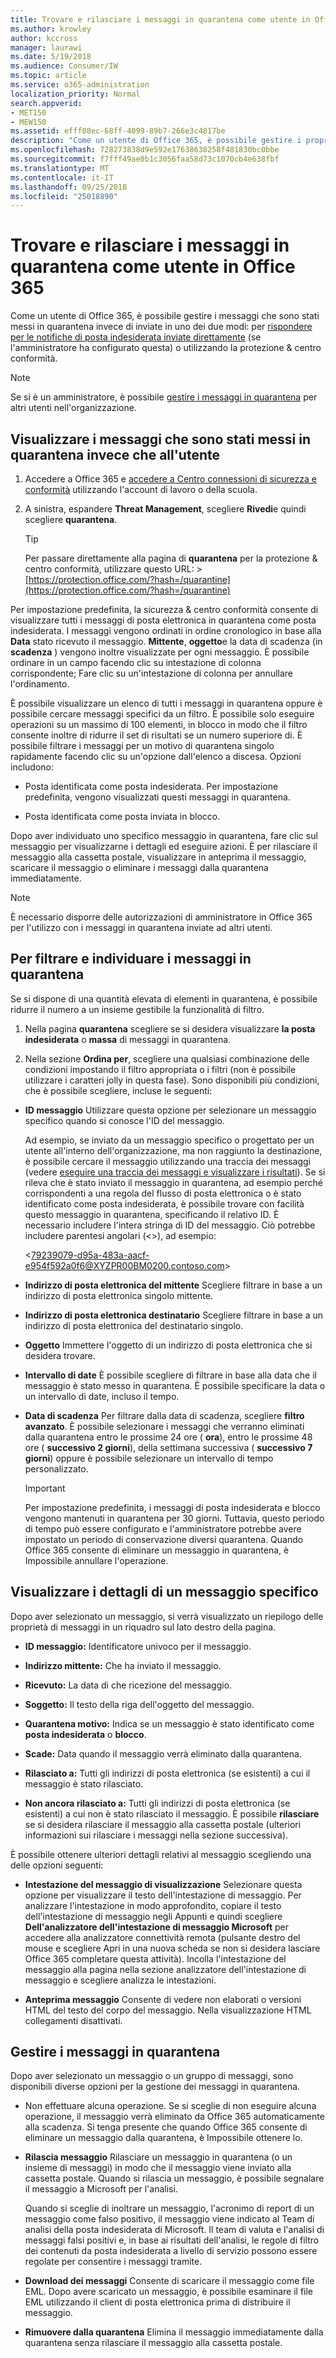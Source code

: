 ```yaml
---
title: Trovare e rilasciare i messaggi in quarantena come utente in Office 365
ms.author: krowley
author: kccross
manager: laurawi
ms.date: 5/19/2018
ms.audience: Consumer/IW
ms.topic: article
ms.service: o365-administration
localization_priority: Normal
search.appverid:
- MET150
- MEW150
ms.assetid: efff08ec-68ff-4099-89b7-266e3c4817be
description: "Come un utente di Office 365, è possibile gestire i propri messaggi in quarantena in uno dei due modi: rispondendo per le notifiche inviate direttamente all'utente di posta indesiderata (se l'amministratore ha configurato questa funzionalità), oppure utilizzando la funzionalità di quarantena della posta indesiderata in sicurezza &amp; conformità Al centro."
ms.openlocfilehash: 728273838d9e592e17638638258f481830bc0bbe
ms.sourcegitcommit: f7fff49ae0b1c3056faa58d73c1070cb4e638fbf
ms.translationtype: MT
ms.contentlocale: it-IT
ms.lasthandoff: 09/25/2018
ms.locfileid: "25018890"
---
```

# <a name="find-and-release-quarantined-messages-as-a-user-in-office-365"></a>Trovare e rilasciare i messaggi in quarantena come utente in Office 365

Come un utente di Office 365, è possibile gestire i messaggi che sono stati messi in quarantena invece di inviate in uno dei due modi: per [rispondere per le notifiche di posta indesiderata inviate direttamente](use-spam-notifications-to-release-and-report-quarantined-messages.md) (se l'amministratore ha configurato questa) o utilizzando la protezione &amp; centro conformità. 
  
> [!NOTE]
> Se si è un amministratore, è possibile [gestire i messaggi in quarantena](manage-quarantined-messages-and-files.md) per altri utenti nell'organizzazione. 
  
## <a name="view-messages-that-were-sent-to-quarantine-instead-of-to-you"></a>Visualizzare i messaggi che sono stati messi in quarantena invece che all'utente

1. Accedere a Office 365 e [accedere a Centro connessioni di sicurezza e conformità](go-to-the-securitycompliance-center.md) utilizzando l'account di lavoro o della scuola. 
    
2. A sinistra, espandere **Threat Management**, scegliere **Rivedi**e quindi scegliere **quarantena**.
    
    > [!TIP]
    > Per passare direttamente alla pagina di **quarantena** per la protezione &amp; centro conformità, utilizzare questo URL: >[https://protection.office.com/?hash=/quarantine](https://protection.office.com/?hash=/quarantine)
  
Per impostazione predefinita, la sicurezza &amp; centro conformità consente di visualizzare tutti i messaggi di posta elettronica in quarantena come posta indesiderata. I messaggi vengono ordinati in ordine cronologico in base alla **Data** stato ricevuto il messaggio. **Mittente**, **oggetto**e la data di scadenza (in **scadenza** ) vengono inoltre visualizzate per ogni messaggio. È possibile ordinare in un campo facendo clic su intestazione di colonna corrispondente; Fare clic su un'intestazione di colonna per annullare l'ordinamento. 
  
È possibile visualizzare un elenco di tutti i messaggi in quarantena oppure è possibile cercare messaggi specifici da un filtro. È possibile solo eseguire operazioni su un massimo di 100 elementi, in blocco in modo che il filtro consente inoltre di ridurre il set di risultati se un numero superiore di. È possibile filtrare i messaggi per un motivo di quarantena singolo rapidamente facendo clic su un'opzione dall'elenco a discesa. Opzioni includono:
  
- Posta identificata come posta indesiderata. Per impostazione predefinita, vengono visualizzati questi messaggi in quarantena.
    
- Posta identificata come posta inviata in blocco.
    
Dopo aver individuato uno specifico messaggio in quarantena, fare clic sul messaggio per visualizzarne i dettagli ed eseguire azioni. È per rilasciare il messaggio alla cassetta postale, visualizzare in anteprima il messaggio, scaricare il messaggio o eliminare i messaggi dalla quarantena immediatamente.
  
> [!NOTE]
> È necessario disporre delle autorizzazioni di amministratore in Office 365 per l'utilizzo con i messaggi in quarantena inviate ad altri utenti. 
  
## <a name="to-filter-and-find-quarantined-messages"></a>Per filtrare e individuare i messaggi in quarantena

Se si dispone di una quantità elevata di elementi in quarantena, è possibile ridurre il numero a un insieme gestibile la funzionalità di filtro.
  
1. Nella pagina **quarantena** scegliere se si desidera visualizzare **la posta indesiderata** o **massa** di messaggi in quarantena. 
    
2. Nella sezione **Ordina per**, scegliere una qualsiasi combinazione delle condizioni impostando il filtro appropriata o i filtri (non è possibile utilizzare i caratteri jolly in questa fase). Sono disponibili più condizioni, che è possibile scegliere, incluse le seguenti:
    
  - **ID messaggio** Utilizzare questa opzione per selezionare un messaggio specifico quando si conosce l'ID del messaggio. 
    
    Ad esempio, se inviato da un messaggio specifico o progettato per un utente all'interno dell'organizzazione, ma non raggiunto la destinazione, è possibile cercare il messaggio utilizzando una traccia dei messaggi (vedere [eseguire una traccia dei messaggi e visualizzare i risultati](https://go.microsoft.com/fwlink/?LinkId=799737)). Se si rileva che è stato inviato il messaggio in quarantena, ad esempio perché corrispondenti a una regola del flusso di posta elettronica o è stato identificato come posta indesiderata, è possibile trovare con facilità questo messaggio in quarantena, specificando il relativo ID. È necessario includere l'intera stringa di ID del messaggio. Ciò potrebbe includere parentesi angolari (\<\>), ad esempio:
    
    \<79239079-d95a-483a-aacf-e954f592a0f6@XYZPR00BM0200.contoso.com\>
    
  - **Indirizzo di posta elettronica del mittente** Scegliere filtrare in base a un indirizzo di posta elettronica singolo mittente. 
    
  - **Indirizzo di posta elettronica destinatario** Scegliere filtrare in base a un indirizzo di posta elettronica del destinatario singolo. 
    
  - **Oggetto** Immettere l'oggetto di un indirizzo di posta elettronica che si desidera trovare. 
    
  - **Intervallo di date** È possibile scegliere di filtrare in base alla data che il messaggio è stato messo in quarantena. È possibile specificare la data o un intervallo di date, incluso il tempo. 
    
  - **Data di scadenza** Per filtrare dalla data di scadenza, scegliere **filtro avanzato**. È possibile selezionare i messaggi che verranno eliminati dalla quarantena entro le prossime 24 ore ( **ora**), entro le prossime 48 ore ( **successivo 2 giorni**), della settimana successiva ( **successivo 7 giorni**) oppure è possibile selezionare un intervallo di tempo personalizzato.
    
    > [!IMPORTANT]
    > Per impostazione predefinita, i messaggi di posta indesiderata e blocco vengono mantenuti in quarantena per 30 giorni. Tuttavia, questo periodo di tempo può essere configurato e l'amministratore potrebbe avere impostato un periodo di conservazione diversi quarantena. Quando Office 365 consente di eliminare un messaggio in quarantena, è Impossibile annullare l'operazione. 
  
## <a name="view-details-for-a-specific-message"></a>Visualizzare i dettagli di un messaggio specifico

Dopo aver selezionato un messaggio, si verrà visualizzato un riepilogo delle proprietà di messaggi in un riquadro sul lato destro della pagina.
  
- **ID messaggio:** Identificatore univoco per il messaggio. 
    
- **Indirizzo mittente:** Che ha inviato il messaggio. 
    
- **Ricevuto:** La data di che ricezione del messaggio. 
    
- **Soggetto:** Il testo della riga dell'oggetto del messaggio. 
    
- **Quarantena motivo:** Indica se un messaggio è stato identificato come **posta indesiderata** o **blocco**.
    
- **Scade:** Data quando il messaggio verrà eliminato dalla quarantena. 
    
- **Rilasciato a:** Tutti gli indirizzi di posta elettronica (se esistenti) a cui il messaggio è stato rilasciato. 
    
- **Non ancora rilasciato a:** Tutti gli indirizzi di posta elettronica (se esistenti) a cui non è stato rilasciato il messaggio. È possibile **rilasciare** se si desidera rilasciare il messaggio alla cassetta postale (ulteriori informazioni sui rilasciare i messaggi nella sezione successiva). 
    
È possibile ottenere ulteriori dettagli relativi al messaggio scegliendo una delle opzioni seguenti:
  
- **Intestazione del messaggio di visualizzazione** Selezionare questa opzione per visualizzare il testo dell'intestazione di messaggio. Per analizzare l'intestazione in modo approfondito, copiare il testo dell'intestazione di messaggio negli Appunti e quindi scegliere **Dell'analizzatore dell'intestazione di messaggio Microsoft** per accedere alla analizzatore connettività remota (pulsante destro del mouse e scegliere Apri in una nuova scheda se non si desidera lasciare Office 365 completare questa attività). Incolla l'intestazione del messaggio alla pagina nella sezione analizzatore dell'intestazione di messaggio e scegliere analizza le intestazioni. 
    
- **Anteprima messaggio** Consente di vedere non elaborati o versioni HTML del testo del corpo del messaggio. Nella visualizzazione HTML collegamenti disattivati. 
    
## <a name="manage-your-quarantined-messages"></a>Gestire i messaggi in quarantena

Dopo aver selezionato un messaggio o un gruppo di messaggi, sono disponibili diverse opzioni per la gestione dei messaggi in quarantena.
  
- Non effettuare alcuna operazione. Se si sceglie di non eseguire alcuna operazione, il messaggio verrà eliminato da Office 365 automaticamente alla scadenza. Si tenga presente che quando Office 365 consente di eliminare un messaggio dalla quarantena, è Impossibile ottenere lo.
    
- **Rilascia messaggio** Rilasciare un messaggio in quarantena (o un insieme di messaggi) in modo che il messaggio viene inviato alla cassetta postale. Quando si rilascia un messaggio, è possibile segnalare il messaggio a Microsoft per l'analisi. 
    
    Quando si sceglie di inoltrare un messaggio, l'acronimo di report di un messaggio come falso positivo, il messaggio viene indicato al Team di analisi della posta indesiderata di Microsoft. Il team di valuta e l'analisi di messaggi falsi positivi e, in base ai risultati dell'analisi, le regole di filtro dei contenuti da posta indesiderata a livello di servizio possono essere regolate per consentire i messaggi tramite.
    
- **Download dei messaggi** Consente di scaricare il messaggio come file EML. Dopo avere scaricato un messaggio, è possibile esaminare il file EML utilizzando il client di posta elettronica prima di distribuire il messaggio. 
    
- **Rimuovere dalla quarantena** Elimina il messaggio immediatamente dalla quarantena senza rilasciare il messaggio alla cassetta postale. 
    

